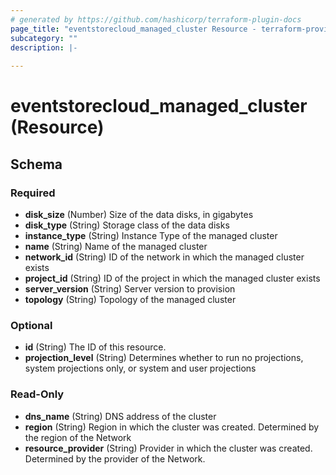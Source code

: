```yaml
---
# generated by https://github.com/hashicorp/terraform-plugin-docs
page_title: "eventstorecloud_managed_cluster Resource - terraform-provider-eventstorecloud"
subcategory: ""
description: |-
  
---
```


# eventstorecloud_managed_cluster (Resource)





<!-- schema generated by tfplugindocs -->
## Schema

### Required

- **disk_size** (Number) Size of the data disks, in gigabytes
- **disk_type** (String) Storage class of the data disks
- **instance_type** (String) Instance Type of the managed cluster
- **name** (String) Name of the managed cluster
- **network_id** (String) ID of the network in which the managed cluster exists
- **project_id** (String) ID of the project in which the managed cluster exists
- **server_version** (String) Server version to provision
- **topology** (String) Topology of the managed cluster

### Optional

- **id** (String) The ID of this resource.
- **projection_level** (String) Determines whether to run no projections, system projections only, or system and user projections

### Read-Only

- **dns_name** (String) DNS address of the cluster
- **region** (String) Region in which the cluster was created. Determined by the region of the Network
- **resource_provider** (String) Provider in which the cluster was created. Determined by the provider of the Network.


